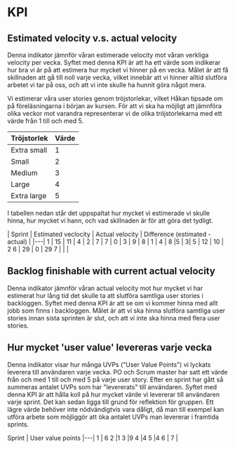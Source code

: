 # KPI

## Estimated velocity v.s. actual velocity

Denna indikator jämnför våran estimerade velocity mot våran verkliga velocity per vecka.
Syftet med denna KPI är att ha ett värde som indikerar hur bra vi är på att estimera hur mycket vi hinner på en vecka.
Målet är att få skillnaden att gå till noll varje vecka, vilket innebär att vi hinner alltid slutföra arbetet vi tar på oss, och att vi inte skulle ha hunnit göra något mera.

Vi estimerar våra user stories genom tröjstorlekar, vilket Håkan tipsade om på föreläsningarna i början av kursen.
För att vi ska ha möjligt att jämnföra olika veckor mot varandra representerar vi de olika tröjstorlekarna med ett värde från 1 till och med 5.

| Tröjstorlek | Värde |
| ----------- | ----- |
| Extra small | 1     |
| Small       | 2     |
| Medium      | 3     |
| Large       | 4     |
| Extra large | 5     |



I tabellen nedan står det uppspaltat hur mycket vi estimerade vi skulle hinna, hur mycket vi hann, och vad skillnaden är för att göra det tydligt.

| Sprint | Estimated veclocity | Actual velocity | Difference (estimated - actual) |
|---|
1 |  15 | 11 | 4 |
2 | 7 | 7 | 0 |
3 | 9 | 8 | 1 |
4 | 8 |5  | 3|
5 | 12 | 10 | 2
6 | 29 | 0 | 29
7 | | | 

## Backlog finishable with current actual velocity

Denna indikator jämnför våran actual velocity mot hur mycket vi har estimerat hur lång tid det skulle ta att slutföra samtliga user stories i backloggen.
Syftet med denna KPI är att se om vi kommer hinna med allt jobb som finns i backloggen.
Målet är att vi ska hinna slutföra samtliga user stories innan sista sprinten är slut, och att vi inte ska hinna med flera user stories.

## Hur mycket 'user value' levereras varje vecka

Denna indikator visar hur många UVPs ("User Value Points") vi lyckats leverera till användaren varje vecka.
PO och Scrum master har satt ett värde från och med 1 till och med 5 på varje user story.
Efter en sprint har gått så summeras antalet UVPs som har "levererats" till användaren.
Syftet med denna KPI är att hålla koll på hur mycket värde vi levererar till användaren varje sprint.
Det kan sedan ligga till grund för reflektion för gruppen.
Ett lägre värde behöver inte nödvändigtvis vara dåligt, då man till exempel kan utföra arbete som möjliggör att öka antalet UVPs man levererar i framtida sprints.

 Sprint | User value points 
|---|
1 | 6
2 |1
3 |9
4 |4
5 |4
6 |
7 |
